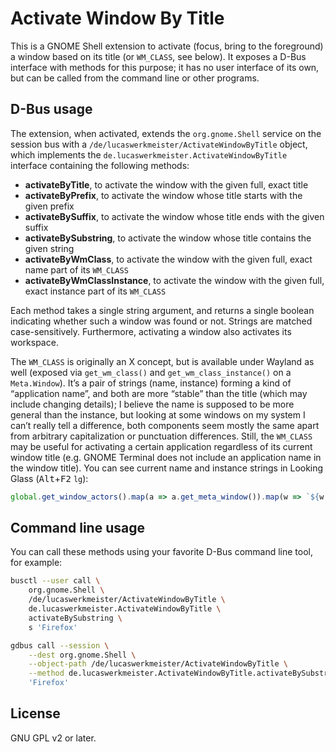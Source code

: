# Activate Window By Title

This is a GNOME Shell extension to activate (focus, bring to the foreground) a window
based on its title (or `WM_CLASS`, see below).
It exposes a D-Bus interface with methods for this purpose;
it has no user interface of its own,
but can be called from the command line or other programs.

## D-Bus usage

The extension, when activated, extends the `org.gnome.Shell` service on the session bus
with a `/de/lucaswerkmeister/ActivateWindowByTitle` object,
which implements the `de.lucaswerkmeister.ActivateWindowByTitle` interface containing the following methods:

- **activateByTitle**, to activate the window with the given full, exact title
- **activateByPrefix**, to activate the window whose title starts with the given prefix
- **activateBySuffix**, to activate the window whose title ends with the given suffix
- **activateBySubstring**, to activate the window whose title contains the given string
- **activateByWmClass**, to activate the window with the given full, exact name part of its `WM_CLASS`
- **activateByWmClassInstance**, to activate the window with the given full, exact instance part of its `WM_CLASS`

Each method takes a single string argument,
and returns a single boolean indicating whether such a window was found or not.
Strings are matched case-sensitively.
Furthermore, activating a window also activates its workspace.

The `WM_CLASS` is originally an X concept, but is available under Wayland as well
(exposed via `get_wm_class()` and `get_wm_class_instance()` on a `Meta.Window`).
It’s a pair of strings (name, instance) forming a kind of “application name”,
and both are more “stable” than the title (which may include changing details);
I believe the name is supposed to be more general than the instance,
but looking at some windows on my system I can’t really tell a difference,
both components seem mostly the same apart from arbitrary capitalization or punctuation differences.
Still, the `WM_CLASS` may be useful for activating a certain application regardless of its current window title
(e.g. GNOME Terminal does not include an application name in the window title).
You can see current name and instance strings in Looking Glass (<kbd>Alt</kbd>+<kbd>F2</kbd> `lg`):
```js
global.get_window_actors().map(a => a.get_meta_window()).map(w => `${w.get_wm_class()} (${w.get_wm_class_instance()})`)
```

## Command line usage

You can call these methods using your favorite D-Bus command line tool, for example:

```sh
busctl --user call \
    org.gnome.Shell \
    /de/lucaswerkmeister/ActivateWindowByTitle \
    de.lucaswerkmeister.ActivateWindowByTitle \
    activateBySubstring \
    s 'Firefox'
```

```sh
gdbus call --session \
    --dest org.gnome.Shell \
    --object-path /de/lucaswerkmeister/ActivateWindowByTitle \
    --method de.lucaswerkmeister.ActivateWindowByTitle.activateBySubstring \
    'Firefox'
```

## License

GNU GPL v2 or later.
